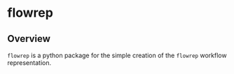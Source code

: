 # flowrep

## Overview

`flowrep` is a python package for the simple creation of the `flowrep` workflow representation.
